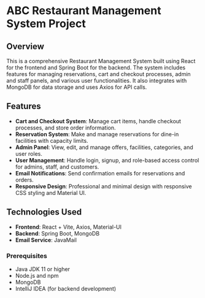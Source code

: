 # ABC Restaurant Management System Project

## Overview

This is a comprehensive Restaurant Management System built using React for the frontend and Spring Boot for the backend. The system includes features for managing reservations, cart and checkout processes, admin and staff panels, and various user functionalities. It also integrates with MongoDB for data storage and uses Axios for API calls.

## Features

- **Cart and Checkout System**: Manage cart items, handle checkout processes, and store order information.
- **Reservation System**: Make and manage reservations for dine-in facilities with capacity limits.
- **Admin Panel**: View, edit, and manage offers, facilities, categories, and user roles.
- **User Management**: Handle login, signup, and role-based access control for admins, staff, and customers.
- **Email Notifications**: Send confirmation emails for reservations and orders.
- **Responsive Design**: Professional and minimal design with responsive CSS styling and Material UI.

## Technologies Used

- **Frontend**: React + Vite, Axios, Material-UI
- **Backend**: Spring Boot, MongoDB
- **Email Service**: JavaMail


### Prerequisites

- Java JDK 11 or higher
- Node.js and npm
- MongoDB
- IntelliJ IDEA (for backend development)

